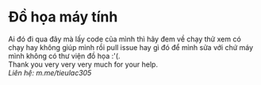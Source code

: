 ﻿# Đồ họa máy tính

Ai đó đi qua đây mà lấy code của mình thì hãy đem về chạy thử xem có chạy hay không giúp mình rồi pull issue hay gì đó để mình sửa với chứ máy mình không có  thư viện đồ họa :'(.  
Thank you very very very much for your help.  
_Liên hệ: m.me/tieulac305_